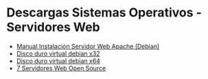 <!DOCTYPE html>
<html lang="es">
<head>
    <meta charset="UTF-8">
    <meta name="viewport" content="width=device-width, initial-scale=1.0">
    <meta http-equiv="X-UA-Compatible" content="ie=edge">
</head>
<body>
    <h1>Descargas Sistemas Operativos - Servidores Web</h1>
    <ul>
        <li>
            <a href="files/ManualInstalacionServidorWebApacheConPHP.pdf" download="ManualInstalacionServidorWebApacheConPHP.pdf">
                Manual Instalación Servidor Web Apache (Debian)
            </a>
        </li>
        <li>
            <a href="files/debian web server x32.ova" download="debian web server x32.ova">
                Disco duro virtual debian x32
            </a>
        </li>
        <li>
            <a href="files/debian web server x64.ova" download="debian web server x64.ova">
                Disco duro virtual debian x64
            </a>
        </li>
        <li>
            <a href="https://geekflare.com/open-source-web-servers/" rel="noopener noreferrer">
                7 Servidores Web Open Source
            </a>
        </li>
    </ul>
</body>
</html>